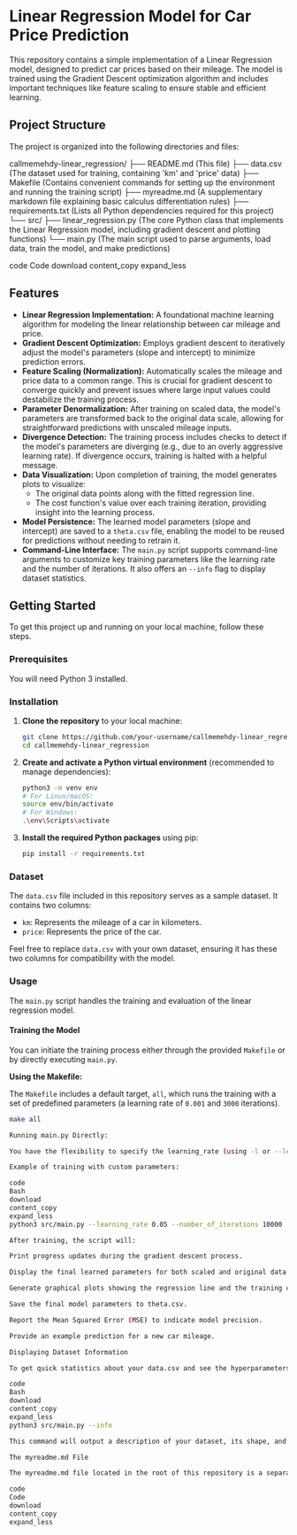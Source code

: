 # Linear Regression Model for Car Price Prediction

This repository contains a simple implementation of a Linear Regression model, designed to predict car prices based on their mileage. The model is trained using the Gradient Descent optimization algorithm and includes important techniques like feature scaling to ensure stable and efficient learning.

## Project Structure

The project is organized into the following directories and files:

callmemehdy-linear_regression/
├── README.md (This file)
├── data.csv (The dataset used for training, containing 'km' and 'price' data)
├── Makefile (Contains convenient commands for setting up the environment and running the training script)
├── myreadme.md (A supplementary markdown file explaining basic calculus differentiation rules)
├── requirements.txt (Lists all Python dependencies required for this project)
└── src/
├── linear_regression.py (The core Python class that implements the Linear Regression model, including gradient descent and plotting functions)
└── main.py (The main script used to parse arguments, load data, train the model, and make predictions)

code
Code
download
content_copy
expand_less
## Features

*   **Linear Regression Implementation:** A foundational machine learning algorithm for modeling the linear relationship between car mileage and price.
*   **Gradient Descent Optimization:** Employs gradient descent to iteratively adjust the model's parameters (slope and intercept) to minimize prediction errors.
*   **Feature Scaling (Normalization):** Automatically scales the mileage and price data to a common range. This is crucial for gradient descent to converge quickly and prevent issues where large input values could destabilize the training process.
*   **Parameter Denormalization:** After training on scaled data, the model's parameters are transformed back to the original data scale, allowing for straightforward predictions with unscaled mileage inputs.
*   **Divergence Detection:** The training process includes checks to detect if the model's parameters are diverging (e.g., due to an overly aggressive learning rate). If divergence occurs, training is halted with a helpful message.
*   **Data Visualization:** Upon completion of training, the model generates plots to visualize:
    *   The original data points along with the fitted regression line.
    *   The cost function's value over each training iteration, providing insight into the learning process.
*   **Model Persistence:** The learned model parameters (slope and intercept) are saved to a `theta.csv` file, enabling the model to be reused for predictions without needing to retrain it.
*   **Command-Line Interface:** The `main.py` script supports command-line arguments to customize key training parameters like the learning rate and the number of iterations. It also offers an `--info` flag to display dataset statistics.

## Getting Started

To get this project up and running on your local machine, follow these steps.

### Prerequisites

You will need Python 3 installed.

### Installation

1.  **Clone the repository** to your local machine:
    ```bash
    git clone https://github.com/your-username/callmemehdy-linear_regression.git
    cd callmemehdy-linear_regression
    ```
2.  **Create and activate a Python virtual environment** (recommended to manage dependencies):
    ```bash
    python3 -m venv env
    # For Linux/macOS:
    source env/bin/activate
    # For Windows:
    .\env\Scripts\activate
    ```
3.  **Install the required Python packages** using pip:
    ```bash
    pip install -r requirements.txt
    ```

### Dataset

The `data.csv` file included in this repository serves as a sample dataset. It contains two columns:
*   `km`: Represents the mileage of a car in kilometers.
*   `price`: Represents the price of the car.

Feel free to replace `data.csv` with your own dataset, ensuring it has these two columns for compatibility with the model.

### Usage

The `main.py` script handles the training and evaluation of the linear regression model.

#### Training the Model

You can initiate the training process either through the provided `Makefile` or by directly executing `main.py`.

**Using the Makefile:**

The `Makefile` includes a default target, `all`, which runs the training with a set of predefined parameters (a learning rate of `0.001` and `3000` iterations).
```bash
make all

Running main.py Directly:

You have the flexibility to specify the learning_rate (using -l or --learning_rate) and the number_of_iterations (using -i or --number_of_iterations) when you run main.py.

Example of training with custom parameters:

code
Bash
download
content_copy
expand_less
python3 src/main.py --learning_rate 0.05 --number_of_iterations 10000

After training, the script will:

Print progress updates during the gradient descent process.

Display the final learned parameters for both scaled and original data.

Generate graphical plots showing the regression line and the training cost history.

Save the final model parameters to theta.csv.

Report the Mean Squared Error (MSE) to indicate model precision.

Provide an example prediction for a new car mileage.

Displaying Dataset Information

To get quick statistics about your data.csv and see the hyperparameters that would be used for training without actually starting the training process, use the --info flag:

code
Bash
download
content_copy
expand_less
python3 src/main.py --info

This command will output a description of your dataset, its shape, and the configured learning rate and number of iterations, then exit.

The myreadme.md File

The myreadme.md file located in the root of this repository is a separate document. It provides an explanation of fundamental calculus differentiation rules (Scalar Multiple Rule, Sum Rule, and Chain Rule). This file serves as a theoretical reference for understanding the mathematical principles behind the gradient calculations used in the gradient descent algorithm. It is not directly linked to the execution or functionality of the Python code but offers valuable background knowledge.

code
Code
download
content_copy
expand_less
